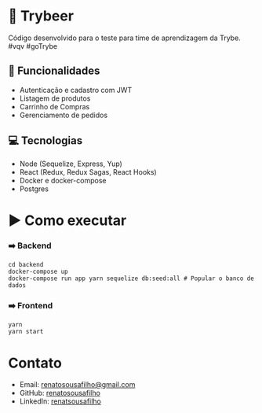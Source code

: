 # 🍻 Trybeer

Código desenvolvido para o teste para time de aprendizagem da Trybe. #vqv #goTrybe

## 🧰 Funcionalidades

- Autenticação e cadastro com JWT
- Listagem de produtos
- Carrinho de Compras
- Gerenciamento de pedidos

## 💻 Tecnologias

- Node (Sequelize, Express, Yup)
- React (Redux, Redux Sagas, React Hooks)
- Docker e docker-compose
- Postgres

# ▶️ Como executar

### ➡️ Backend

```
cd backend
docker-compose up
docker-compose run app yarn sequelize db:seed:all # Popular o banco de dados
```

### ➡️ Frontend

```
yarn
yarn start
```

# Contato

- Email: [renatosousafilho@gmail.com](renatosousafilho@gmail.com)
- GitHub: [renatosousafilho](https://github.com/renatosousafilho)
- LinkedIn: [renatsousafilho](https://www.linkedin.com/in/renatosousafilho/)
